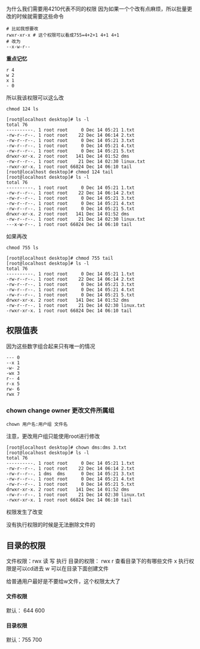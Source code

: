 为什么我们需要用4210代表不同的权限
因为如果一个个改有点麻烦，所以批量更改的时候就需要这些命令
```
# 比如我想要改
rwxr-xr-x # 这个权限可以看成755=4+2+1 4+1 4+1
# 改为
--x-w-r--
```

**重点记忆**
```
r 4
w 2
x 1
- 0
```

所以我该权限可以这么改
```
chmod 124 ls
```
```
[root@localhost desktop]# ls -l
total 76
----------. 1 root root     0 Dec 14 05:21 1.txt
-rw-r--r--. 1 root root    22 Dec 14 06:14 2.txt
-rw-r--r--. 1 root root     0 Dec 14 05:21 3.txt
-rw-r--r--. 1 root root     0 Dec 14 05:21 4.txt
-rw-r--r--. 1 root root     0 Dec 14 05:21 5.txt
drwxr-xr-x. 2 root root   141 Dec 14 01:52 dms
-rw-r--r--. 1 root root    21 Dec 14 02:30 linux.txt
-rwxr-xr-x. 1 root root 66824 Dec 14 06:10 tail
[root@localhost desktop]# chmod 124 tail
[root@localhost desktop]# ls -l
total 76
----------. 1 root root     0 Dec 14 05:21 1.txt
-rw-r--r--. 1 root root    22 Dec 14 06:14 2.txt
-rw-r--r--. 1 root root     0 Dec 14 05:21 3.txt
-rw-r--r--. 1 root root     0 Dec 14 05:21 4.txt
-rw-r--r--. 1 root root     0 Dec 14 05:21 5.txt
drwxr-xr-x. 2 root root   141 Dec 14 01:52 dms
-rw-r--r--. 1 root root    21 Dec 14 02:30 linux.txt
---x-w-r--. 1 root root 66824 Dec 14 06:10 tail
```

如果再改
```
chmod 755 ls
```
```
[root@localhost desktop]# chmod 755 tail
[root@localhost desktop]# ls -l
total 76
----------. 1 root root     0 Dec 14 05:21 1.txt
-rw-r--r--. 1 root root    22 Dec 14 06:14 2.txt
-rw-r--r--. 1 root root     0 Dec 14 05:21 3.txt
-rw-r--r--. 1 root root     0 Dec 14 05:21 4.txt
-rw-r--r--. 1 root root     0 Dec 14 05:21 5.txt
drwxr-xr-x. 2 root root   141 Dec 14 01:52 dms
-rw-r--r--. 1 root root    21 Dec 14 02:30 linux.txt
-rwxr-xr-x. 1 root root 66824 Dec 14 06:10 tail
```

## 权限值表
因为这些数字组合起来只有唯一的情况
```
--- 0
--x 1
-w- 2
-wx 3
r-- 4
r-x 5
rw- 6
rwx 7
```
### chown change owner 更改文件所属组

```
chown 用户名:用户组 文件名
```
注意，更改用户组只能使用root进行修改
```
[root@localhost desktop]# chown dms:dms 3.txt
[root@localhost desktop]# ls -l
total 76
----------. 1 root root     0 Dec 14 05:21 1.txt
-rw-r--r--. 1 root root    22 Dec 14 06:14 2.txt
-rw-r--r--. 1 dms  dms      0 Dec 14 05:21 3.txt
-rw-r--r--. 1 root root     0 Dec 14 05:21 4.txt
-rw-r--r--. 1 root root     0 Dec 14 05:21 5.txt
drwxr-xr-x. 2 root root   141 Dec 14 01:52 dms
-rw-r--r--. 1 root root    21 Dec 14 02:30 linux.txt
-rwxr-xr-x. 1 root root 66824 Dec 14 06:10 tail
```
权限发生了改变

没有执行权限的时候是无法删除文件的

## 目录的权限
文件权限：rwx 读 写 执行
目录的权限： rwx 
r 查看目录下的有哪些文件 
x 执行权限是可以cd进去
w 可以在目录下面创建文件

给普通用户最好是不要给w文件，这个权限太大了

#### 文件权限
默认： 644 600
#### 目录权限
默认：755 700

